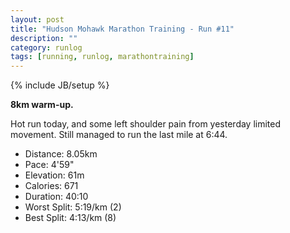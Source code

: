 ```yaml
---
layout: post
title: "Hudson Mohawk Marathon Training - Run #11"
description: ""
category: runlog
tags: [running, runlog, marathontraining]
---
```

{% include JB/setup %}

**8km warm-up.**

Hot run today, and some left shoulder pain from yesterday limited movement.
Still managed to run the last mile at 6:44.

+ Distance: 8.05km
+ Pace: 4'59"
+ Elevation: 61m
+ Calories: 671
+ Duration: 40:10
+ Worst Split: 5:19/km (2)
+ Best Split: 4:13/km (8)
